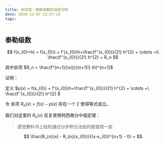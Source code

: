 ```yaml
---
title: 未完成：泰勒级数的误差分析
date: 2020-12-07 13:57:25
tags:
---
```


## 泰勒级数

$$
f(x_{0}+h) = f(x_{0}) + f'(x_{0})h+\frac{f''(x_{0})}{2!} h^{2} + \cdots +\\
\frac{f''(x_{0})}{2!} h^{2} + R_n
$$

其中余项 $R_n = \frac{f^{n+1}(\xi)}{(n+1)!} (h)^{n+1}$

证明：

定义 $p(x) = f(x_{0}) + f'(x_{0})h+\frac{f''(x_{0})}{2!} h^{2} + \cdots +\\
\frac{f''(x_{0})}{2!} h^{2} $

令 余项 $R_{n}(x) = f(x) - p(x)$ 存在一个 $\xi$ 使得等式成立。

我们对这里的 $R_{n}(x)$ 反复使用柯西微分中值定理：

> 感觉教科书上给的通过分步积分法给的更直观一些

$$
\frac{R_{n}(x) - R_{n}(x_{0})}{(x-x_{0})^{n+1} - 0} = 
$$